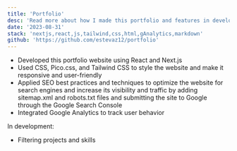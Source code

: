 ```yaml
---
title: 'Portfolio'
desc: 'Read more about how I made this portfolio and features in development'
date: '2023-08-31'
stack: 'nextjs,react,js,tailwind,css,html,gAnalytics,markdown'
github: 'https://github.com/estevaz12/portfolio'
---
```


- Developed this portfolio website using React and Next.js
- Used CSS, Pico.css, and Tailwind CSS to style the website and make it responsive and user-friendly
- Applied SEO best practices and techniques to optimize the website for search engines and increase its visibility and traffic by adding sitemap.xml and robots.txt files and submitting the site to Google through the Google Search Console
- Integrated Google Analytics to track user behavior

In development:

- Filtering projects and skills
